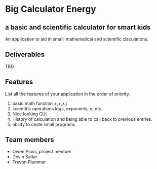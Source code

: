 # Big Calculator Energy

## a basic and scientific calculator for smart kids

An application to aid in smalll mathematical and scientific claculations. 

## Deliverables

TBD


## Features 
List all the features of your application in the order of priority.
1. basic math function +,+,x,/
2. scientific operations logs, exponents, e, etc.
3. Nice looking GUI
4. History of calculation and being able to call back to previous entries.
5. ability to ceate small programs

## Team members

* Owen Ploss, project member
* Devin Saltar
* Trevon Plummer

